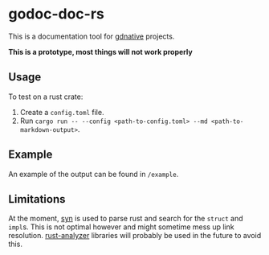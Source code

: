# godoc-doc-rs

This is a documentation tool for [gdnative](https://github.com/godot-rust/godot-rust) projects.

**This is a prototype, most things will not work properly**

## Usage

To test on a rust crate:
1. Create a `config.toml` file.
2. Run `cargo run -- --config <path-to-config.toml> --md <path-to-markdown-output>`.

## Example

An example of the output can be found in `/example`.

## Limitations

At the moment, [syn](https://crates.io/crates/syn) is used to parse rust and search for the `struct` and `impl`s. This is not optimal however and might sometime mess up link resolution.
[rust-analyzer](https://github.com/rust-analyzer/rust-analyzer) libraries will probably be used in the future to avoid this.